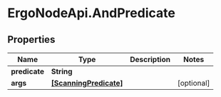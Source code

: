 # ErgoNodeApi.AndPredicate

## Properties

Name | Type | Description | Notes
------------ | ------------- | ------------- | -------------
**predicate** | **String** |  | 
**args** | [**[ScanningPredicate]**](ScanningPredicate.md) |  | [optional] 


